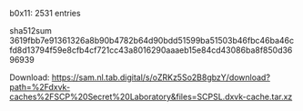 b0x11: 2531 entries

sha512sum 3619fbb7e91361326a8b90b4782b64d90bdd51599ba51503b46fbc46ba46cfd8d13794f59e8cfb4cf721cc43a8016290aaaeb15e84cd43086ba8f850d3696939


 Download: https://sam.nl.tab.digital/s/oZRKz5So2B8gbzY/download?path=%2Fdxvk-caches%2FSCP%20Secret%20Laboratory&files=SCPSL.dxvk-cache.tar.xz
